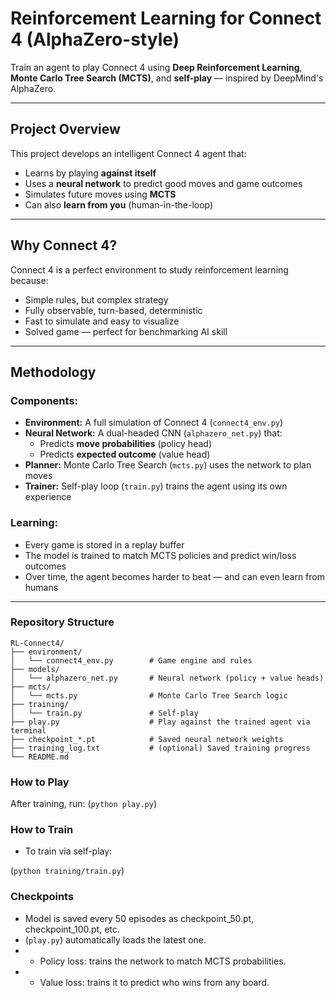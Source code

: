 # Reinforcement Learning for Connect 4 (AlphaZero-style)

Train an agent to play Connect 4 using **Deep Reinforcement Learning**, **Monte Carlo Tree Search (MCTS)**, and **self-play** — inspired by DeepMind's AlphaZero.

---

## Project Overview

This project develops an intelligent Connect 4 agent that:
- Learns by playing **against itself**
- Uses a **neural network** to predict good moves and game outcomes
- Simulates future moves using **MCTS**
- Can also **learn from you** (human-in-the-loop)

---

## Why Connect 4?

Connect 4 is a perfect environment to study reinforcement learning because:
- Simple rules, but complex strategy
- Fully observable, turn-based, deterministic
- Fast to simulate and easy to visualize
- Solved game — perfect for benchmarking AI skill

---

## Methodology

### Components:
- **Environment:** A full simulation of Connect 4 (`connect4_env.py`)
- **Neural Network:** A dual-headed CNN (`alphazero_net.py`) that:
  - Predicts **move probabilities** (policy head)
  - Predicts **expected outcome** (value head)
- **Planner:** Monte Carlo Tree Search (`mcts.py`) uses the network to plan moves
- **Trainer:** Self-play loop (`train.py`) trains the agent using its own experience

### Learning:
- Every game is stored in a replay buffer
- The model is trained to match MCTS policies and predict win/loss outcomes
- Over time, the agent becomes harder to beat — and can even learn from humans

---

### Repository Structure

```plaintext
RL-Connect4/
├── environment/
│   └── connect4_env.py        # Game engine and rules
├── models/
│   └── alphazero_net.py       # Neural network (policy + value heads)
├── mcts/
│   └── mcts.py                # Monte Carlo Tree Search logic
├── training/
│   └── train.py               # Self-play
├── play.py                    # Play against the trained agent via terminal
├── checkpoint_*.pt            # Saved neural network weights
├── training_log.txt           # (optional) Saved training progress
└── README.md
```

### How to Play

After training, run:
(`python play.py`)

### How to Train

- To train via self-play:

(`python training/train.py`)

### Checkpoints
- Model is saved every 50 episodes as checkpoint_50.pt, checkpoint_100.pt, etc.
- (`play.py`) automatically loads the latest one.
- - Policy loss: trains the network to match MCTS probabilities.
- - Value loss: trains it to predict who wins from any board.